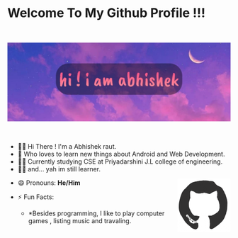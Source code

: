 # Welcome To My Github Profile !!!

<br/>

![Header image](https://raw.githubusercontent.com/abhi9960/abhi9960/master/assests/github_header.jpg)

<br/>

- 👱🏻 Hi There ! I'm a Abhishek raut.<br/>
- 🤳 Who loves to learn new things about Android and Web Development.<br/>
- 👨‍🎓 Currently studying CSE at Priyadarshini J.L college of engineering.<br/>
- 👨‍💻 and... yah im still learner.<br/>
<img align="right" width="120" height="120" src="https://github.com/abhi9960/abhi9960/blob/master/assests/octo.gif?raw=true">

- 😄 Pronouns: **He/Him**

- ⚡ Fun Facts: 
    * *Besides programming, I like to play computer games , listing music and travaling.
